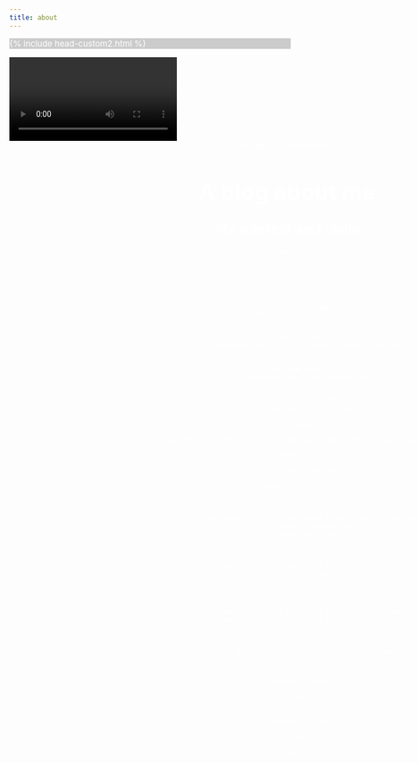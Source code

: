 ```yaml
---
title: about
---
```



{% include head-custom2.html %}

<style>
    #wrapper
    {
    position:relative;
    text-align:center;
    margin:0 auto;
    padding:0px;
    width:995px;
    z-index:2;
    color: white;
    }
    h1
    {
    margin-top:50px;
    color:white;
    font-size:40px;
    }
    h2
    {
    margin-top:25px;
    color:white;
    font-size:25px;
    }
    p
    {
    margin-top:10px;
    color:white;
    font-size:15px;
    background: rgba(0,0,0,0.2);
    }
</style>

<div id="video_wrapper">
    <video autoplay loop>
        <source src="https://drive.google.com/uc?export=view&id=1IOK35bZ6iM5q4rYxhLmlFwYa3lHjINXR" type="video/mp4">
    </video>
    <div id="wrapper">
        {% include nav_frontend.html %}
        <h1>A blog about me</h1>
        <h2>My interest and skills</h2>
        
        <table>
            <tr>
                <th>Interest</th>
                <th>Skills</th>
            </tr>
            
            <tr>
                <td>Video game</td>
                <td>Know a little bit of Java</td>
            </tr>
            <tr>
                <td>Soccer</td>
                <td>Know how to build a website with Flask</td>
            </tr>
            <tr>
                <td>Read fiction</td>
                <td>know how to use Github</td>
            </tr>
            <tr>
                <td>Sleep</td>
                <td>Know how to use Python</td>
            </tr>
        </table>
        
        <h2>something for the week that shows your goals, efforts, and vocab</h2>
        
        <table>
            <tr>
                <th>Goals</th>
                <th>Vocab</th>
                <th>Gratitude list</th>
            </tr>
   
            <tr>
                <td>Something I will put right here in the future</td>
                <td>mental health</td>
                <td>my parents</td>
            </tr>
  
             <tr>
                <td>Something I will put right here in the future</td>
                <td>psychology</td>
                <td>teachers</td>
             </tr>
  
             <tr>
                <td>Something I will put right here in the future</td>
                <td>Something I will put right here in the future</td>
                <td>friends</td>
             </tr>
        <p>
            Some notes about gratitude to someone on campus and someone at home
        </p>
            
        <p>
            Someone on campus:
            
        </p>
            
        <p>
            Someone at home:
            
        </p>
            
    </div>
</div>
